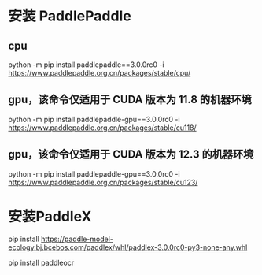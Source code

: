 # 安装 PaddlePaddle

## cpu
python -m pip install paddlepaddle==3.0.0rc0 -i https://www.paddlepaddle.org.cn/packages/stable/cpu/

## gpu，该命令仅适用于 CUDA 版本为 11.8 的机器环境
python -m pip install paddlepaddle-gpu==3.0.0rc0 -i https://www.paddlepaddle.org.cn/packages/stable/cu118/

## gpu，该命令仅适用于 CUDA 版本为 12.3 的机器环境
python -m pip install paddlepaddle-gpu==3.0.0rc0 -i https://www.paddlepaddle.org.cn/packages/stable/cu123/


# 安装PaddleX
pip install https://paddle-model-ecology.bj.bcebos.com/paddlex/whl/paddlex-3.0.0rc0-py3-none-any.whl


pip install paddleocr